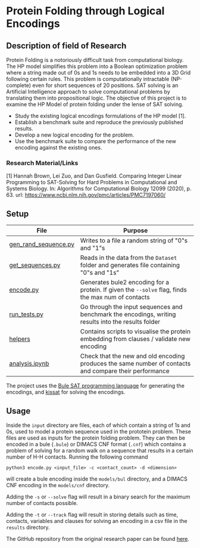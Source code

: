 # Protein Folding through Logical Encodings

## Description of field of Research

Protein Folding is a notoriously difficult task from computational biology.
The HP model simplifies this problem into a Boolean optimization problem where a string made out of 0s and 1s needs to be embedded into a 3D Grid following certain rules.
This problem is computationally intractable (NP-complete) even for short sequences of 20 positions.
SAT solving is an Artificial Intelligence approach to solve computational problems by translating them into propositional logic.
The objective of this project is to examine the HP Model of protein folding under the lense of SAT solving.

- Study the existing logical encodings formulations of the HP model [1].
- Establish a benchmark suite and reproduce the previously published results.
- Develop a new logical encoding for the problem.
- Use the benchmark suite to compare the performance of the new encoding against the existing ones.

### Research Material/Links

[1] Hannah Brown, Lei Zuo, and Dan Gusfield. Comparing Integer Linear Programming to SAT-Solving for Hard Problems in Computational and Systems Biology. In: Algorithms for Computational Biology 12099 (2020), p. 63. url: https://www.ncbi.nlm.nih.gov/pmc/articles/PMC7197060/

## Setup

| **File**                                     | **Purpose**                                                                                            |
| -------------------------------------------- | ------------------------------------------------------------------------------------------------------ |
| [gen_rand_sequence.py](gen_rand_sequence.py) | Writes to a file a random string of "0"s and "1"s                                                      |
| [get_sequences.py](get_sequences.py)         | Reads in the data from the `Dataset` folder and generates file containing "0"s and "1s"                |
| [encode.py](encode.py)                       | Generates bule2 encoding for a protein. If given the `--solve` flag, finds the max num of contacts     |
| [run_tests.py](run_tests.py)                 | Go through the input sequences and benchmark the encodings, writing results into the results folder    |
| [helpers](helpers/)                           | Contains scripts to visualise the protein embedding from clauses / validate new encoding               |
| [analysis.ipynb](analysis.ipynb)             | Check that the new and old encoding produces the same number of contacts and compare their performance |

The project uses the [Bule SAT programming language](https://github.com/vale1410/bule) for generating the encodings, and [kissat](https://github.com/arminbiere/kissat) for solving the encodings.


## Usage

Inside the `input` directory are files, each of which contain a string of 1s and 0s, used to model a protein sequence used in the prototein problem.
These files are used as inputs for the protein folding problem.
They can then be encoded in a bule (`.bule`) or DIMACS CNF format (`.cnf`) which contains a problem of solving for a random walk on a sequence that results in a certain number of H-H contacts.
Running the following command 
```
python3 encode.py <input_file> -c <contact_count> -d <dimension> 
```
will create a bule encoding inside the `models/bul` directory, and a DIMACS CNF encoding in the `models/cnf` directory.

Adding the `-s` or `--solve` flag will result in a binary search for the maximum number of contacts possible.

Adding the `-t` or `--track` flag will result in storing details such as time, contacts, variables and clauses for solving an encoding in a csv file in the `results` directory.

The GitHub repository from the original research paper can be found [here](https://github.com/hannah-aught/prototein-problem).
